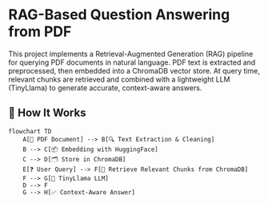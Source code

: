 # RAG-Based Question Answering from PDF

This project implements a Retrieval-Augmented Generation (RAG) pipeline for querying PDF documents in natural language. PDF text is extracted and preprocessed, then embedded into a ChromaDB vector store. At query time, relevant chunks are retrieved and combined with a lightweight LLM (TinyLlama) to generate accurate, context-aware answers.

## 🔄 How It Works

```mermaid
flowchart TD
    A[📄 PDF Document] --> B[🔍 Text Extraction & Cleaning]
    B --> C[📦 Embedding with HuggingFace]
    C --> D[🗂️ Store in ChromaDB]
    E[❓ User Query] --> F[🔎 Retrieve Relevant Chunks from ChromaDB]
    F --> G[🤖 TinyLlama LLM]
    D --> F
    G --> H[✅ Context-Aware Answer]

